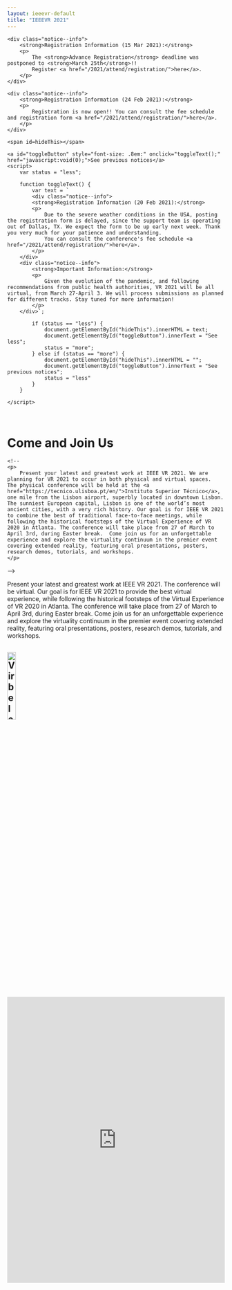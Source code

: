 ```yaml
---
layout: ieeevr-default
title: "IEEEVR 2021"
---
```


<!--
<div class="notice--warning">
    <strong style="color: red">Important notice:</strong>
    <p>
        Lorem ipsum dolor sit amet, consectetur adipiscing elit. Integer suscipit pharetra lectus ut scelerisque. Suspendisse fermentum fringilla tellus, ac malesuada lectus aliquet tincidunt. Donec aliquam mollis efficitur. Etiam non sapien nisi.
    </p>
</div>
-->

<style>
    /* video container */
    .video-container {
        overflow: hidden;
        position: relative;
        width: 100%;
    }

    .video-container::after {
        padding-top: 56.25%;
        /* 75% if 4:3*/
        display: block;
        content: '';
    }

    .video-container iframe {
        position: absolute;
        top: 0;
        left: 0;
        width: 100%;
        height: 100%;
    }

</style>


<div>

    <div class="notice--info">
        <strong>Registration Information (15 Mar 2021):</strong>
        <p>
            The <strong>Advance Registration</strong> deadline was postponed to <strong>March 25th</strong>!!
            Register <a href="/2021/attend/registration/">here</a>.
        </p>
    </div>

    <div class="notice--info">
        <strong>Registration Information (24 Feb 2021):</strong>
        <p>
            Registration is now open!! You can consult the fee schedule and registration form <a href="/2021/attend/registration/">here</a>.
        </p>
    </div>

    <span id=hideThis></span>

    <a id="toggleButton" style="font-size: .8em:" onclick="toggleText();" href="javascript:void(0);">See previous notices</a>
    <script>
        var status = "less";

        function toggleText() {
            var text = `
            <div class="notice--info">
            <strong>Registration Information (20 Feb 2021):</strong>
            <p>
                Due to the severe weather conditions in the USA, posting the registration form is delayed, since the support team is operating out of Dallas, TX. We expect the form to be up early next week. Thank you very much for your patience and understanding.
                You can consult the conference's fee schedule <a href="/2021/attend/registration/">here</a>.
            </p>
        </div>
        <div class="notice--info">
            <strong>Important Information:</strong>
            <p>
                Given the evolution of the pandemic, and following recommendations from public health authorities, VR 2021 will be all virtual, from March 27-April 3. We will process submissions as planned for different tracks. Stay tuned for more information!
            </p>
        </div>`;

            if (status == "less") {
                document.getElementById("hideThis").innerHTML = text;
                document.getElementById("toggleButton").innerText = "See less";
                status = "more";
            } else if (status == "more") {
                document.getElementById("hideThis").innerHTML = "";
                document.getElementById("toggleButton").innerText = "See previous notices";
                status = "less"
            }
        }

    </script>
</div>


<br />
<div>
    <h1>Come and Join Us</h1>

    <!--    
    <p>
        Present your latest and greatest work at IEEE VR 2021. We are planning for VR 2021 to occur in both physical and virtual spaces.  The physical conference will be held at the <a href="https://tecnico.ulisboa.pt/en/">Instituto Superior Técnico</a>, one mile from the Lisbon airport, superbly located in downtown Lisbon. The sunniest European capital, Lisbon is one of the world’s most ancient cities, with a very rich history. Our goal is for IEEE VR 2021 to combine the best of traditional face-to-face meetings, while following the historical footsteps of the Virtual Experience of VR 2020 in Atlanta. The conference will take place from 27 of March to April 3rd, during Easter break.  Come join us for an unforgettable experience and explore the virtuality continuum in the premier event covering extended reality, featuring oral presentations, posters, research demos, tutorials, and workshops. 
    </p>
-->
    <p>
        Present your latest and greatest work at IEEE VR 2021. The conference will be virtual. Our goal is for IEEE VR 2021 to provide the best virtual experience, while following the historical footsteps of the Virtual Experience of VR 2020 in Atlanta. The conference will take place from 27 of March to April 3rd, during Easter break. Come join us for an unforgettable experience and explore the virtuality continuum in the premier event covering extended reality, featuring oral presentations, posters, research demos, tutorials, and workshops.
    </p>

</div>

<div>
    <h2>
        <a href="https://www.virbela.com/" target="_blank">
            <img style="width: 20%;" src="/2021/assets/images/sponsors/Virbela-logo.png" alt="Virbela Logo">
        </a>
    </h2>
    <div class="video-container">
        <iframe src="https://www.youtube.com/embed/TuOBgzJeQj0" frameborder="0" allow="accelerometer; autoplay; encrypted-media; gyroscope; picture-in-picture" allowfullscreen></iframe>

    </div>


    <p>
        Virbela builds engaging virtual worlds for remote work, learning, and events. Founded in 2012 by a team of behavioral psychologists, Virbela’s mission is to help organizations and people thrive in a remote-first future. Virbela is excited to partner with the iLRN team to provide the IEEE Conference with a platform to foster collaboration and networking.
    </p>
    <p>
        To learn more, visit virbela.com and follow us on <a href="https://twitter.com/VirbelaHQ" target="_blank">Twitter</a> and <a href="https://www.linkedin.com/company/virbela/" target="_blank">LinkedIn</a>.
    </p>
    <div style="">
        <center>
            <p style="font-size: 20px;">
                <a href="/2021/attend/virbela-instructions/" class="btn btn--primary" style="">Getting Started with Virbela</a>
            </p>
        </center>
    </div>
</div>
